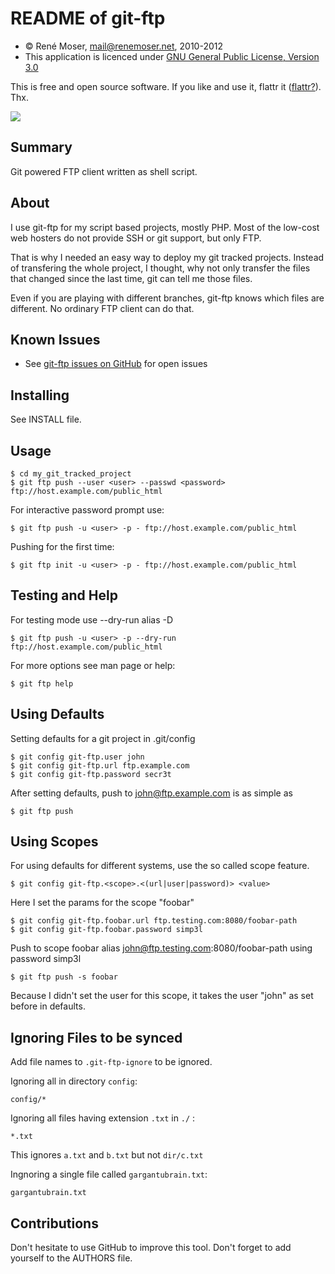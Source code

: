 README of git-ftp
=================

* &copy; René Moser, mail@renemoser.net, 2010-2012
* This application is licenced under [GNU General Public License, Version 3.0]

This is free and open source software. If you like and use it, flattr it ([flattr?][WhatisFlattr]). Thx.

[![][FlattrButton]][FlattrLink] 

Summary
-------

Git powered FTP client written as shell script.


About
-----

I use git-ftp for my script based projects, mostly PHP. Most of the low-cost
web hosters do not provide SSH or git support, but only FTP.

That is why I needed an easy way to deploy my git tracked projects. Instead of
transfering the whole project, I thought, why not only transfer the files
that changed since the last time, git can tell me those files.

Even if you are playing with different branches, git-ftp knows which files
are different. No ordinary FTP client can do that.


Known Issues
------------
 * See [git-ftp issues on GitHub] for open issues


Installing
----------

See INSTALL file.


Usage
-----

    $ cd my_git_tracked_project
    $ git ftp push --user <user> --passwd <password> ftp://host.example.com/public_html

For interactive password prompt use:

    $ git ftp push -u <user> -p - ftp://host.example.com/public_html

Pushing for the first time:

    $ git ftp init -u <user> -p - ftp://host.example.com/public_html


Testing and Help
----------------

For testing mode use --dry-run alias -D

    $ git ftp push -u <user> -p --dry-run ftp://host.example.com/public_html

For more options see man page or help:

    $ git ftp help


Using Defaults
--------------

Setting defaults for a git project in .git/config

	$ git config git-ftp.user john
	$ git config git-ftp.url ftp.example.com
	$ git config git-ftp.password secr3t

After setting defaults, push to john@ftp.example.com is as simple as

	$ git ftp push


Using Scopes
------------

For using defaults for different systems, use the so called scope feature.

	$ git config git-ftp.<scope>.<(url|user|password)> <value>

Here I set the params for the scope "foobar"

	$ git config git-ftp.foobar.url ftp.testing.com:8080/foobar-path
	$ git config git-ftp.foobar.password simp3l

Push to scope foobar alias john@ftp.testing.com:8080/foobar-path using password simp3l

	$ git ftp push -s foobar

Because I didn't set the user for this scope, it takes the user "john" as set before in defaults.


Ignoring Files to be synced
---------------------------

Add file names to `.git-ftp-ignore` to be ignored.

Ignoring all in directory `config`:

	config/*

Ignoring all files having extension `.txt` in `./` :

	*.txt

This ignores `a.txt` and `b.txt` but not `dir/c.txt`

Ingnoring a single file called `gargantubrain.txt`:

	gargantubrain.txt


Contributions
-------------

Don't hesitate to use GitHub to improve this tool. Don't forget to add yourself to the AUTHORS file.

[git-ftp issues on GitHub]: http://github.com/resmo/git-ftp/issues
[WhatisFlattr]: http://en.wikipedia.org/wiki/Flattr
[FlattrLink]: https://flattr.com/thing/99914/Git-ftp
[FlattrButton]: http://api.flattr.com/button/button-static-50x60.png
[GNU General Public License, Version 3.0]: http://www.gnu.org/licenses/gpl-3.0-standalone.html
